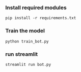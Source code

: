 ### Install required modules
```
pip install -r requirements.txt
```

### Train the model
```
python train_bot.py
```

### run streamlit
```
streamlit run bot.py
```